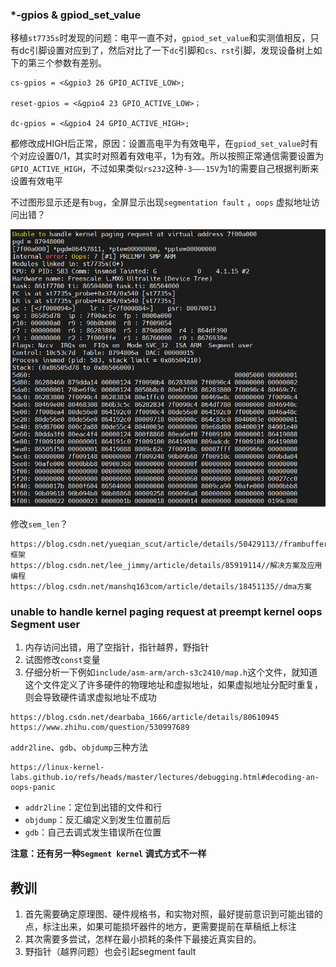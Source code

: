 ### *-gpios & gpiod_set_value

移植`st7735s`时发现的问题：电平一直不对，`gpiod_set_value`和实测值相反，只有dc引脚设置对应到了，然后对比了一下`dc`引脚和`cs、rst`引脚，发现设备树上如下的第三个参数有差别。

```
cs-gpios = <&gpio3 26 GPIO_ACTIVE_LOW>;

reset-gpios = <&gpio4 23 GPIO_ACTIVE_LOW>；

dc-gpios = <&gpio4 24 GPIO_ACTIVE_HIGH>;
```

都修改成HIGH后正常，原因：设置高电平为有效电平，在`gpiod_set_value`时有个对应设置0/1，其实时对照着有效电平，1为有效。所以按照正常通信需要设置为`GPIO_ACTIVE_HIGH`，不过如果类似`rs232`这种`-3——-15V`为1的需要自己根据判断来设置有效电平

不过图形显示还是有`bug`，全屏显示出现`segmentation fault` ，`oops`  虚拟地址访问出错？

![image-20220914233731585](../../../typora-user-images/image-20220914233731585.png)

修改`sem_len`？

```
https://blog.csdn.net/yueqian_scut/article/details/50429113//frambuffer框架
https://blog.csdn.net/lee_jimmy/article/details/85919114//解决方案及应用编程
https://blog.csdn.net/manshq163com/article/details/18451135//dma方案
```

### unable to handle kernel paging request at preempt   kernel oops   Segment user

1. 内存访问出错，用了空指针，指针越界，野指针
2. 试图修改`const`变量
3. 仔细分析一下例如`include/asm-arm/arch-s3c2410/map.h`这个文件，就知道这个文件定义了许多硬件的物理地址和虚拟地址，如果虚拟地址分配时重复，则会导致硬件请求虚拟地址不成功

```
https://blog.csdn.net/dearbaba_1666/article/details/80610945
https://www.zhihu.com/question/530997689

```

`addr2line`、`gdb`、`objdump`三种方法

```
https://linux-kernel-labs.github.io/refs/heads/master/lectures/debugging.html#decoding-an-oops-panic
```

- `addr2line`：定位到出错的文件和行
- `objdump`：反汇编定义到发生位置前后
- `gdb`：自己去调式发生错误所在位置

**注意：还有另一种`Segment kernel`  调式方式不一样**

## 教训

1. 首先需要确定原理图、硬件规格书，和实物对照，最好提前意识到可能出错的点，标注出来，如果可能损坏器件的地方，更需要提前在草稿纸上标注
2. 其次需要多尝试，怎样在最小损耗的条件下最接近真实目的。
2. 野指针（越界问题）也会引起segment fault
